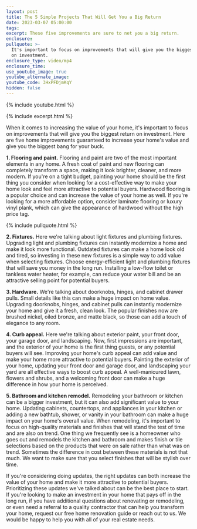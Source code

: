 ```yaml
---
layout: post
title: The 5 Simple Projects That Will Get You a Big Return
date: 2023-03-07 05:00:00
tags:
excerpt: These five improvements are sure to net you a big return.
enclosure:
pullquote: >-
  It's important to focus on improvements that will give you the biggest return
  on investment.
enclosure_type: video/mp4
enclosure_time:
use_youtube_image: true
youtube_alternate_image:
youtube_code: 3HxPFDjmKqY
hidden: false
---
```

{% include youtube.html %}

{% include excerpt.html %}

When it comes to increasing the value of your home, it's important to focus on improvements that will give you the biggest return on investment. Here are five home improvements guaranteed to increase your home's value and give you the biggest bang for your buck.&nbsp;

**1\. Flooring and paint.** Flooring and paint are two of the most important elements in any home. A fresh coat of paint and new flooring can completely transform a space, making it look brighter, cleaner, and more modern. If you're on a tight budget, painting your home should be the first thing you consider when looking for a cost-effective way to make your home look and feel more attractive to potential buyers. Hardwood flooring is a popular choice and can increase the value of your home as well. If you're looking for a more affordable option, consider laminate flooring or luxury vinyl plank, which can give the appearance of hardwood without the high price tag.

{% include pullquote.html %}

**2\. Fixtures.** Here we're talking about light fixtures and plumbing fixtures. Upgrading light and plumbing fixtures can instantly modernize a home and make it look more functional. Outdated fixtures can make a home look old and tired, so investing in these new fixtures is a simple way to add value when selecting fixtures. Choose energy-efficient light and plumbing fixtures that will save you money in the long run. Installing a low-flow toilet or tankless water heater, for example, can reduce your water bill and be an attractive selling point for potential buyers.

**3\. Hardware.** We're talking about doorknobs, hinges, and cabinet drawer pulls. Small details like this can make a huge impact on home value. Upgrading doorknobs, hinges, and cabinet pulls can instantly modernize your home and give it a fresh, clean look. The popular finishes now are brushed nickel, oiled bronze, and matte black, so those can add a touch of elegance to any room.

**4\. Curb appeal.** Here we're talking about exterior paint, your front door, your garage door, and landscaping. Now, first impressions are important, and the exterior of your home is the first thing guests, or any potential buyers will see. Improving your home's curb appeal can add value and make your home more attractive to potential buyers. Painting the exterior of your home, updating your front door and garage door, and landscaping your yard are all effective ways to boost curb appeal. A well-manicured lawn, flowers and shrubs, and a welcoming front door can make a huge difference in how your home is perceived.

**5\. Bathroom and kitchen remodel.** Remodeling your bathroom or kitchen can be a bigger investment, but it can also add significant value to your home. Updating cabinets, countertops, and appliances in your kitchen or adding a new bathtub, shower, or vanity in your bathroom can make a huge impact on your home's overall value. When remodeling, it's important to focus on high-quality materials and finishes that will stand the test of time and are also on trend. One thing we frequently see is a homeowner who goes out and remodels the kitchen and bathroom and makes finish or tile selections based on the products that were on sale rather than what was on trend. Sometimes the difference in cost between these materials is not that much. We want to make sure that you select finishes that will be stylish over time.

If you're considering doing updates, the right updates can both increase the value of your home and make it more attractive to potential buyers. Prioritizing these updates we've talked about can be the best place to start. If you're looking to make an investment in your home that pays off in the long run, if you have additional questions about renovating or remodeling, or even need a referral to a quality contractor that can help you transform your home, request our free home renovation guide or reach out to us. We would be happy to help you with all of your real estate needs.